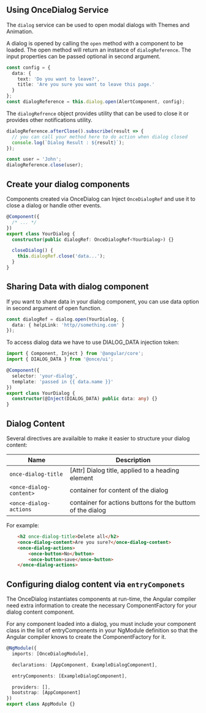 ## Using OnceDialog Service

The `dialog` service can be used to open modal dialogs with Themes and Animation.

A dialog is opened by calling the `open` method with a component to be loaded. The open method will return an instance of
`dialogReference`. The input properties can be passed optional in second argument.

```typescript
const config = {
  data: {
    text: 'Do you want to leave?',
    title: 'Are you sure you want to leave this page.'
  }
};
const dialogReference = this.dialog.open(AlertComponent, config);
```

The `dialogRefrence` object provides utility that can be used to close it or provides other notifications utility.

```typescript
dialogReference.afterClose().subscribe(result => {
  // you can call your method here to do action when dialog closed
  console.log(`Dialog Result : ${result}`);
});

const user = 'John';
dialogReference.close(user);
```

## Create your dialog components

Components created via OnceDialog can Inject `OnceDialogRef` and use it to close a dialog or handle other events.

```typescript
@Component({
  /* ... */
})
export class YourDialog {
  constructor(public dialogRef: OnceDialogRef<YourDialog>) {}

  closeDialog() {
    this.dialogRef.close('data...');
  }
}
```

## Sharing Data with dialog component

If you want to share data in your dialog component, you can use data option in second argument of open function.

```typescript
const dialogRef = dialog.open(YourDialog, {
  data: { helpLink: 'http//something.com' }
});
```

To access dialog data we have to use DIALOG_DATA injection token:

```typescript
import { Component, Inject } from '@angular/core';
import { DIALOG_DATA } from '@once/ui';

@Component({
  selector: 'your-dialog',
  template: 'passed in {{ data.name }}'
})
export class YourDialog {
  constructor(@Inject(DIALOG_DATA) public data: any) {}
}
```

## Dialog Content

Several directives are availaible to make it easier to structure your dialog content:

| **Name**                | **Description**                                            |
| ----------------------- | ---------------------------------------------------------- |
| `once-dialog-title`     | [Attr] Dialog title, applied to a heading element          |
| `<once-dialog-content>` | container for content of the dialog                        |
| `<once-dialog-actions`  | container for actions buttons for the buttom of the dialog |

For example:

```html
    <h2 once-dialog-title>Delete all</h2>
    <once-dialog-content>Are you sure?</once-dialog-content>
    <once-dialog-actions>
        <once-button>No</button>
        <once-button>save</once-button>
    </once-dialog-actions>
```

## Configuring dialog content via `entryComponets`

The OnceDialog instantiates components at run-time, the Angular compiler need extra information to create the necessary ComponentFactory for your dialog content component.

For any component loaded into a dialog, you must include your component class in the list of entryComponents in your NgModule definition so that the Angular compiler knows to create the ComponentFactory for it.

```typescript
@NgModule({
  imports: [OnceDialogModule],

  declarations: [AppComponent, ExampleDialogComponent],

  entryComponents: [ExampleDialogComponent],

  providers: [],
  bootstrap: [AppComponent]
})
export class AppModule {}
```
